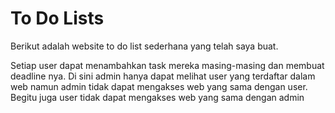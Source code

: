 # To Do Lists


Berikut adalah website to do list sederhana yang telah saya buat.

Setiap user dapat menambahkan task mereka masing-masing dan membuat deadline nya. Di sini admin hanya dapat melihat user yang terdaftar dalam web namun admin tidak dapat mengakses web yang sama dengan user. Begitu juga user tidak dapat mengakses web yang sama dengan admin
